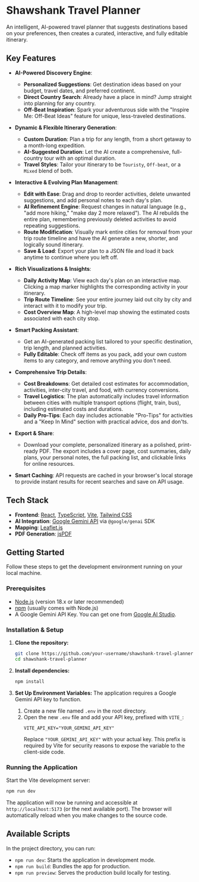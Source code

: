 # Shawshank Travel Planner

An intelligent, AI-powered travel planner that suggests destinations based on your preferences, then creates a curated, interactive, and fully editable itinerary.

<!-- Placeholder for a screenshot or GIF of the app in action -->
<!-- ![Shawshank Travel Planner Demo](link-to-your-screenshot.png) -->

## Key Features

-   **AI-Powered Discovery Engine**:
    -   **Personalized Suggestions**: Get destination ideas based on your budget, travel dates, and preferred continent.
    -   **Direct Country Search**: Already have a place in mind? Jump straight into planning for any country.
    -   **Off-Beat Inspiration**: Spark your adventurous side with the "Inspire Me: Off-Beat Ideas" feature for unique, less-traveled destinations.

-   **Dynamic & Flexible Itinerary Generation**:
    -   **Custom Duration**: Plan a trip for any length, from a short getaway to a month-long expedition.
    -   **AI-Suggested Duration**: Let the AI create a comprehensive, full-country tour with an optimal duration.
    -   **Travel Styles**: Tailor your itinerary to be `Touristy`, `Off-beat`, or a `Mixed` blend of both.

-   **Interactive & Evolving Plan Management**:
    -   **Edit with Ease**: Drag and drop to reorder activities, delete unwanted suggestions, and add personal notes to each day's plan.
    -   **AI Refinement Engine**: Request changes in natural language (e.g., "add more hiking," "make day 2 more relaxed"). The AI rebuilds the entire plan, remembering previously deleted activities to avoid repeating suggestions.
    -   **Route Modification**: Visually mark entire cities for removal from your trip route timeline and have the AI generate a new, shorter, and logically sound itinerary.
    -   **Save & Load**: Export your plan to a JSON file and load it back anytime to continue where you left off.

-   **Rich Visualizations & Insights**:
    -   **Daily Activity Map**: View each day's plan on an interactive map. Clicking a map marker highlights the corresponding activity in your itinerary.
    -   **Trip Route Timeline**: See your entire journey laid out city by city and interact with it to modify your trip.
    -   **Cost Overview Map**: A high-level map showing the estimated costs associated with each city stop.

-   **Smart Packing Assistant**:
    -   Get an AI-generated packing list tailored to your specific destination, trip length, and planned activities.
    -   **Fully Editable**: Check off items as you pack, add your own custom items to any category, and remove anything you don't need.

-   **Comprehensive Trip Details**:
    -   **Cost Breakdowns**: Get detailed cost estimates for accommodation, activities, inter-city travel, and food, with currency conversions.
    -   **Travel Logistics**: The plan automatically includes travel information between cities with multiple transport options (flight, train, bus), including estimated costs and durations.
    -   **Daily Pro-Tips**: Each day includes actionable "Pro-Tips" for activities and a "Keep In Mind" section with practical advice, dos and don'ts.

-   **Export & Share**:
    -   Download your complete, personalized itinerary as a polished, print-ready PDF. The export includes a cover page, cost summaries, daily plans, your personal notes, the full packing list, and clickable links for online resources.

-   **Smart Caching**: API requests are cached in your browser's local storage to provide instant results for recent searches and save on API usage.


## Tech Stack

-   **Frontend**: [React](https://reactjs.org/), [TypeScript](https://www.typescriptlang.org/), [Vite](https://vitejs.dev/), [Tailwind CSS](https://tailwindcss.com/)
-   **AI Integration**: [Google Gemini API](https://ai.google.dev/) via `@google/genai` SDK
-   **Mapping**: [Leaflet.js](https://leafletjs.com/)
-   **PDF Generation**: [jsPDF](https://github.com/parallax/jsPDF)

## Getting Started

Follow these steps to get the development environment running on your local machine.

### Prerequisites

-   [Node.js](https://nodejs.org/) (version 18.x or later recommended)
-   [npm](https://www.npmjs.com/) (usually comes with Node.js)
-   A Google Gemini API Key. You can get one from [Google AI Studio](https://aistudio.google.com/app/apikey).

### Installation & Setup

1.  **Clone the repository:**
    ```bash
    git clone https://github.com/your-username/shawshank-travel-planner.git
    cd shawshank-travel-planner
    ```

2.  **Install dependencies:**
    ```bash
    npm install
    ```

3.  **Set Up Environment Variables:**
    The application requires a Google Gemini API key to function.
    1.  Create a new file named `.env` in the root directory.
    2.  Open the new `.env` file and add your API key, prefixed with `VITE_`:
        ```
        VITE_API_KEY="YOUR_GEMINI_API_KEY"
        ```
        Replace `"YOUR_GEMINI_API_KEY"` with your actual key. This prefix is required by Vite for security reasons to expose the variable to the client-side code.

### Running the Application

Start the Vite development server:

```bash
npm run dev
```

The application will now be running and accessible at `http://localhost:5173` (or the next available port). The browser will automatically reload when you make changes to the source code.

## Available Scripts

In the project directory, you can run:

-   `npm run dev`: Starts the application in development mode.
-   `npm run build`: Bundles the app for production.
-   `npm run preview`: Serves the production build locally for testing.
